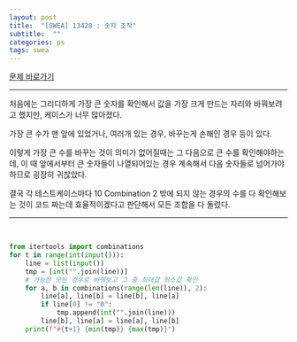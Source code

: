 ```yaml
---
layout: post
title:  "[SWEA] 13428 : 숫자 조작"
subtitle:  ""
categories: ps
tags: swea
---
```


[문제 바로가기](https://swexpertacademy.com/main/code/problem/problemDetail.do?problemLevel=3&contestProbId=AX4EJPs68IkDFARe&categoryId=AX4EJPs68IkDFARe&categoryType=CODE&problemTitle=&orderBy=FIRST_REG_DATETIME&selectCodeLang=PYTHON&select-1=3&pageSize=10&pageIndex=1)

---

처음에는 그리디하게 가장 큰 숫자를 확인해서 값을 가장 크게 만드는 자리와 바꿔보려고 했지만, 케이스가 너무 많아졌다.

가장 큰 수가 맨 앞에 있었거나, 여러개 있는 경우, 바꾸는게 손해인 경우 등이 있다.

이렇게 가장 큰 수를 바꾸는 것이 의미가 없어질때는 그 다음으로 큰 수를 확인해야하는데, 이 때 앞에서부터 큰 숫자들이 나열되어있는 경우 계속해서 다음 숫자들로 넘어가야 하므로 굉장히 귀찮았다.

결국 각 테스트케이스마다 10 Combination 2 밖에 되지 않는 경우의 수를 다 확인해보는 것이 코드 짜는데 효율적이겠다고 판단해서 모든 조합을 다 돌렸다.

---
<br>

```python
from itertools import combinations
for t in range(int(input())):
    line = list(input())
    tmp = [int("".join(line))]
    # 가능한 모든 경우로 바꿔보고 그 중 최대값 최소값 확인
    for a, b in combinations(range(len(line)), 2):
        line[a], line[b] = line[b], line[a]
        if line[0] != "0":
            tmp.append(int("".join(line)))
        line[b], line[a] = line[a], line[b]
    print(f"#{t+1} {min(tmp)} {max(tmp)}")
```
